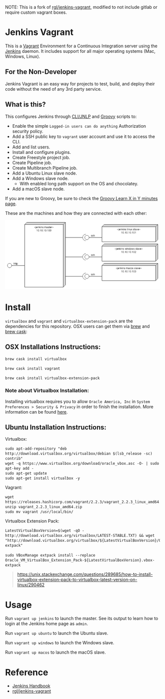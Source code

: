 NOTE: This is a fork of [rgl/jenkins-vagrant](https://github.com/rgl/jenkins-vagrant), modified to not include gitlab or require custom vagrant boxes.

# Jenkins Vagrant

This is a [Vagrant](https://www.vagrantup.com/) Environment for a Continuous Integration server using the [Jenkins](https://jenkins.io) daemon. It includes support for all major operating systems (Mac, Windows, Linux).

## For the Non-Developer

Jenkins Vagrant is an easy way for projects to test, build, and deploy their code without the need of any 3rd party service.

## What is this?

This configures Jenkins through [CLI/JNLP](https://wiki.jenkins-ci.org/display/JENKINS/Jenkins+CLI) and [Groovy](http://www.groovy-lang.org/) scripts to:

* Enable the simple `Logged-in users can do anything` Authorization security policy.
* Add a SSH public key to `vagrant` user account and use it to access the CLI.
* Add and list users.
* Install and configure plugins.
* Create Freestyle project job.
* Create Pipeline job.
* Create Multibranch Pipeline job.
* Add a Ubuntu Linux slave node.
* Add a Windows slave node.
  * With enabled long path support on the OS and chocolatey.
* Add a macOS slave node.

If you are new to Groovy, be sure to check the [Groovy Learn X in Y minutes page](https://learnxinyminutes.com/docs/groovy/).

These are the machines and how they are connected with each other:

<img src="diagram.png">


# Install

`virtualbox` and `vagrant` and `virtualbox-extension-pack` are the dependencies for this repository.
OSX users can get them via [brew](https://github.com/Homebrew/brew) and [brew cask](https://github.com/Homebrew/homebrew-cask):

## OSX Installations Instructions:

`brew cask install virtualbox`

`brew cask install vagrant`

`brew cask install virtualbox-extension-pack`

### Note about Virtualbox Installation:

Installing virtualbox requires you to allow `Oracle America, Inc` in `System Preferences > Security & Privacy` in order to finish the installation. More information can be found [here](http://osxdaily.com/2018/12/31/install-run-virtualbox-macos-install-kernel-fails/).


## Ubuntu Installation Instructions:

Virtualbox:

```
sudo apt-add-repository "deb http://download.virtualbox.org/virtualbox/debian $(lsb_release -sc) contrib"
wget -q https://www.virtualbox.org/download/oracle_vbox.asc -O- | sudo apt-key add -
sudo apt-get update
sudo apt-get install virtualbox -y
```

Vagrant:

```
wget https://releases.hashicorp.com/vagrant/2.2.3/vagrant_2.2.3_linux_amd64.zip
unzip vagrant_2.2.3_linux_amd64.zip
sudo mv vagrant /usr/local/bin/
```

Virtualbox Extension Pack:

```
LatestVirtualBoxVersion=$(wget -qO - http://download.virtualbox.org/virtualbox/LATEST-STABLE.TXT) && wget "http://download.virtualbox.org/virtualbox/${LatestVirtualBoxVersion}/Oracle_VM_VirtualBox_Extension_Pack-${LatestVirtualBoxVersion}.vbox-extpack"

sudo VBoxManage extpack install --replace Oracle_VM_VirtualBox_Extension_Pack-${LatestVirtualBoxVersion}.vbox-extpack
```
> https://unix.stackexchange.com/questions/289685/how-to-install-virtualbox-extension-pack-to-virtualbox-latest-version-on-linux/290462

# Usage

Run `vagrant up jenkins` to launch the master. See its output to learn how to login at the
Jenkins home page as `admin`.

Run `vagrant up ubuntu` to launch the Ubuntu slave.

Run `vagrant up windows` to launch the Windows slave.

Run `vagrant up macos` to launch the macOS slave.

# Reference

* [Jenkins Handbook](https://jenkins.io/doc/book/)
* [rgl/jenkins-vagrant](https://github.com/rgl/jenkins-vagrant)
